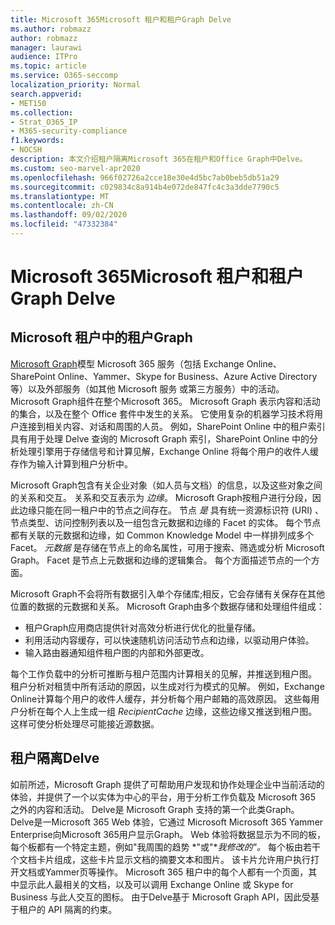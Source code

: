 ```yaml
---
title: Microsoft 365Microsoft 租户和租户Graph Delve
ms.author: robmazz
author: robmazz
manager: laurawi
audience: ITPro
ms.topic: article
ms.service: O365-seccomp
localization_priority: Normal
search.appverid:
- MET150
ms.collection:
- Strat_O365_IP
- M365-security-compliance
f1.keywords:
- NOCSH
description: 本文介绍租户隔离Microsoft 365在租户和Office Graph中Delve。
ms.custom: seo-marvel-apr2020
ms.openlocfilehash: 966f02726a2cce18e30e4d5bc7ab0beb5db51a29
ms.sourcegitcommit: c029834c8a914b4e072de847fc4c3a3dde7790c5
ms.translationtype: MT
ms.contentlocale: zh-CN
ms.lasthandoff: 09/02/2020
ms.locfileid: "47332384"
---
```

# <a name="microsoft-365-tenant-isolation-in-the-microsoft-graph-and-delve"></a>Microsoft 365Microsoft 租户和租户Graph Delve

## <a name="tenant-isolation-in-the-microsoft-graph"></a>Microsoft 租户中的租户Graph

[Microsoft Graph](https://developer.microsoft.com/graph)模型 Microsoft 365 服务（包括 Exchange Online、SharePoint Online、Yammer、Skype for Business、Azure Active Directory 等）以及外部服务（如其他 Microsoft 服务 或第三方服务）中的活动。 Microsoft Graph组件在整个Microsoft 365。 Microsoft Graph 表示内容和活动的集合，以及在整个 Office 套件中发生的关系。 它使用复杂的机器学习技术将用户连接到相关内容、对话和周围的人员。 例如，SharePoint Online 中的租户索引具有用于处理 Delve 查询的 Microsoft Graph 索引，SharePoint Online 中的分析处理引擎用于存储信号和计算见解，Exchange Online 将每个用户的收件人缓存作为输入计算到租户分析中。

Microsoft Graph包含有关企业对象（如人员与文档）的信息，以及这些对象之间的关系和交互。 关系和交互表示为 *边缘*。 Microsoft Graph按租户进行分段，因此边缘只能在同一租户中的节点之间存在。  节点 *是* 具有统一资源标识符 (URI) 、节点类型、访问控制列表以及一组包含元数据和边缘的 Facet 的实体。  每个节点都有关联的元数据和边缘，如 Common  Knowledge Model 中一样排列成多个 Facet。 *元数据* 是存储在节点上的命名属性，可用于搜索、筛选或分析 Microsoft Graph。 Facet 是节点上元数据和边缘的逻辑集合。 每个方面描述节点的一个方面。 

Microsoft Graph不会将所有数据引入单个存储库;相反，它会存储有关保存在其他位置的数据的元数据和关系。 Microsoft Graph由多个数据存储和处理组件组成：

- 租户Graph应用商店提供针对高效分析进行优化的批量存储。
- 利用活动内容缓存，可以快速随机访问活动节点和边缘，以驱动用户体验。
- 输入路由器通知组件租户图的内部和外部更改。

每个工作负载中的分析可推断与租户范围内计算相关的见解，并推送到租户图。 租户分析对租赁中所有活动的原因，以生成对行为模式的见解。 例如，Exchange Online计算每个用户的收件人缓存，并分析每个用户邮箱的高效原因。 这些每用户分析在每个人上生成一组 *RecipientCache* 边缘，这些边缘又推送到租户图。 这样可使分析处理尽可能接近源数据。

## <a name="tenant-isolation-in-delve"></a>租户隔离Delve

如前所述，Microsoft Graph 提供了可帮助用户发现和协作处理企业中当前活动的体验，并提供了一个以实体为中心的平台，用于分析工作负载及 Microsoft 365 之外的内容和活动。 Delve是 Microsoft Graph 支持的第一个此类Graph。
Delve是一Microsoft 365 Web 体验，它通过 Microsoft Microsoft 365 Yammer Enterprise向Microsoft 365用户显示Graph。 Web 体验将数据显示为不同的板，每个板都有一个特定主题，例如"我周围的趋势 *"或"**我修改的"。* 每个板由若干个文档卡片组成，这些卡片显示文档的摘要文本和图片。 该卡片允许用户执行打开文档或Yammer页等操作。 Microsoft 365 租户中的每个人都有一个页面，其中显示此人最相关的文档，以及可以调用 Exchange Online 或 Skype for Business 与此人交互的图标。 由于Delve基于 Microsoft Graph API，因此受基于租户的 API 隔离的约束。
